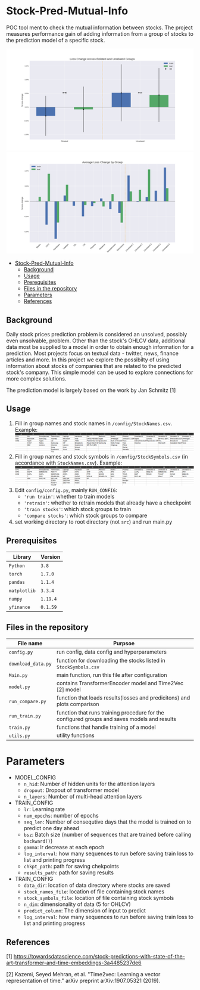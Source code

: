 # Stock-Pred-Mutual-Info
POC tool ment to check the mutual information between stocks. The project measures performance gain of adding information from a group of stocks to the prediction model of a specific stock.


![results](https://github.com/Aviv-Ratzon/Shit-Class_Stock-Pred/blob/main/images/LossChangeStats.png)
![results](https://github.com/Aviv-Ratzon/Shit-Class_Stock-Pred/blob/main/images/LossChangeByGroup.png)

- [Stock-Pred-Mutual-Info](#Stock-Pred-Mutual-Info)
  * [Background](#background)
  * [Usage](#usage)
  * [Prerequisites](#prerequisites)
  * [Files in the repository](#files-in-the-repository)
  * [Parameters](#parameters)
  * [References](#references)

## Background
Daily stock prices prediction problem is considered an unsolved, possibly even unsolvable, problem. Other than the stock's OHLCV data, additional data most be supplied to a model in order to obtain enough information for a prediction. Most projects focus on textual data - twitter, news, finance articles and more. In this project we explore the possibilty of using information about stocks of companies that are related to the predicted stock's company. This simple model can be used to explore connections for more complex solutions.

The prediction model is largely based on the work by Jan Schmitz [1]

## Usage

1. Fill in group names and stock names in `/config/StockNames.csv`. Example:
![results](https://github.com/Aviv-Ratzon/Shit-Class_Stock-Pred/blob/main/images/StockNames.png)
1. Fill in group names and stock symbols in `/config/StockSymbols.csv` (in accordance with `StockNames.csv`). Example:
![results](https://github.com/Aviv-Ratzon/Shit-Class_Stock-Pred/blob/main/images/StockSymbols.png)
1. Edit `config/config.py`, mainly `RUN_CONFIG`:
    - `'run train'`: whether to train models
    - `'retrain'`: whether to retrain models that already have a checkpoint
    - `'train stocks'`: which stock groups to train
    - `'compare stocks'`: which stock groups to compare
1. set working directory to root directory (not `src`) and run main.py


## Prerequisites
|Library         | Version |
|----------------------|----|
|`Python`|  `3.8`|
|`torch`|  `1.7.0`|
|`pandas`|  `1.1.4`|
|`matplotlib`|  `3.3.4`|
|`numpy`|  `1.19.4`|
|`yfinance`|  `0.1.59`|


## Files in the repository

|File name         | Purpsoe |
|----------------------|------|
|`config.py`| run config, data config and hyperparameters |
|`download_data.py`| function for downloading the stocks listed in `StockSymbols.csv` |
|`Main.py`| main function, run this file after configuration|
|`model.py`| contains TransformerEncoder model and Time2Vec [2] model|
|`run_compare.py`| function that loads results(losses and predicitons) and plots comparison |
|`run_train.py`| function that runs training procedure for the configured groups and saves models and results|
|`train.py`| functions that handle training of a model|
|`utils.py`| utility functions|

# Parameters
- MODEL_CONFIG
    - `n_hid`: Number of hidden units for the attention layers
    - `dropout`: Dropout of transformer model
    - `n_layers`: Number of multi-head attention layers
- TRAIN_CONFIG
    - `lr`: Learning rate
    - `num_epochs`: number of epochs
    - `seq_len`: Number of consequtive days that the model is trained on to predict one day ahead
    - `bsz`: Batch size (number of sequences that are trained before calling `backward()`)
    - `gamma`: lr decrease at each epoch
    - `log_interval`: how many sequences to run before saving train loss to list and printing progress
    - `chkpt_path`: path for saving chekpoints
    - `results_path`: path for saving results
- TRAIN_CONFIG
    - `data_dir`: location of data directory where stocks are saved
    - `stock_names_file`: location of file containing stock names
    - `stock_symbols_file`: location of file containing stock symbols
    - `n_dim`: dimensionality of data (5 for OHLCV)
    - `predict_column`: The dimension of input to predict
    - `log_interval`: how many sequences to run before saving train loss to list and printing progress

## References
[1] https://towardsdatascience.com/stock-predictions-with-state-of-the-art-transformer-and-time-embeddings-3a4485237de6

[2] Kazemi, Seyed Mehran, et al. "Time2vec: Learning a vector representation of time." arXiv preprint arXiv:1907.05321 (2019).


